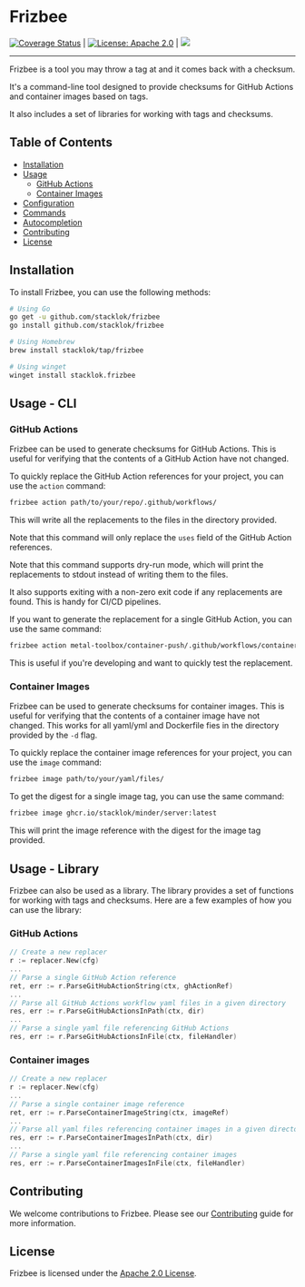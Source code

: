 # Frizbee

[![Coverage Status](https://coveralls.io/repos/github/stacklok/frizbee/badge.svg?branch=main)](https://coveralls.io/github/stacklok/frizbee?branch=main) | [![License: Apache 2.0](https://img.shields.io/badge/License-Apache2.0-brightgreen.svg)](https://opensource.org/licenses/Apache-2.0) | [![](https://dcbadge.vercel.app/api/server/RkzVuTp3WK?logo=discord&label=Discord&color=5865&style=flat)](https://discord.gg/RkzVuTp3WK)

---

Frizbee is a tool you may throw a tag at and it comes back with a checksum.

It's a command-line tool designed to provide checksums for GitHub Actions
and container images based on tags.

It also includes a set of libraries for working with tags and checksums.

## Table of Contents

- [Installation](#installation)
- [Usage](#usage)
  - [GitHub Actions](#github-actions)
  - [Container Images](#container-images)
- [Configuration](#configuration)
- [Commands](#commands)
- [Autocompletion](#autocompletion)
- [Contributing](#contributing)
- [License](#license)

## Installation

To install Frizbee, you can use the following methods:

```bash
# Using Go
go get -u github.com/stacklok/frizbee
go install github.com/stacklok/frizbee

# Using Homebrew
brew install stacklok/tap/frizbee

# Using winget
winget install stacklok.frizbee
```

## Usage - CLI

### GitHub Actions

Frizbee can be used to generate checksums for GitHub Actions. This is useful
for verifying that the contents of a GitHub Action have not changed.

To quickly replace the GitHub Action references for your project, you can use
the `action` command:

```bash
frizbee action path/to/your/repo/.github/workflows/
```

This will write all the replacements to the files in the directory provided.

Note that this command will only replace the `uses` field of the GitHub Action
references.

Note that this command supports dry-run mode, which will print the replacements
to stdout instead of writing them to the files.

It also supports exiting with a non-zero exit code if any replacements are found. 
This is handy for CI/CD pipelines.

If you want to generate the replacement for a single GitHub Action, you can use the
same command:

```bash
frizbee action metal-toolbox/container-push/.github/workflows/container-push.yml@main
```

This is useful if you're developing and want to quickly test the replacement.

### Container Images

Frizbee can be used to generate checksums for container images. This is useful
for verifying that the contents of a container image have not changed. This works
for all yaml/yml and Dockerfile fies in the directory provided by the `-d` flag.

To quickly replace the container image references for your project, you can use
the `image` command:

```bash
frizbee image path/to/your/yaml/files/
```

To get the digest for a single image tag, you can use the same command:

```bash
frizbee image ghcr.io/stacklok/minder/server:latest
```

This will print the image reference with the digest for the image tag provided.

## Usage - Library

Frizbee can also be used as a library. The library provides a set of functions
for working with tags and checksums. Here are a few examples of how you can use
the library:

### GitHub Actions

```go
// Create a new replacer
r := replacer.New(cfg)
...
// Parse a single GitHub Action reference
ret, err := r.ParseGitHubActionString(ctx, ghActionRef)
...
// Parse all GitHub Actions workflow yaml files in a given directory
res, err := r.ParseGitHubActionsInPath(ctx, dir)
...
// Parse a single yaml file referencing GitHub Actions
res, err := r.ParseGitHubActionsInFile(ctx, fileHandler)
```

### Container images 

```go
// Create a new replacer
r := replacer.New(cfg)
...
// Parse a single container image reference
ret, err := r.ParseContainerImageString(ctx, imageRef)
...
// Parse all yaml files referencing container images in a given directory (k8s, docker-compose, Dockerfile, etc)
res, err := r.ParseContainerImagesInPath(ctx, dir)
...
// Parse a single yaml file referencing container images
res, err := r.ParseContainerImagesInFile(ctx, fileHandler)
```

## Contributing

We welcome contributions to Frizbee. Please see our [Contributing](./CONTRIBUTING.md) guide for more information.

## License

Frizbee is licensed under the [Apache 2.0 License](./LICENSE).
